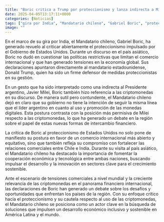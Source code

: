 ```yaml
---
title: "Boric critica a Trump por proteccionismo y lanza indirecta a Milei - “No vamos a andar ofreciendo criptomonedas”"
date: 2025-04-05T13:17:11+0000
categories: [Noticias]
tags: ["gira por India", "Mandatario chileno", "Gabriel Boric", "proteccionismo", "comercio internacional", "criptomonedas", "relaciones comerciales", "desarrollo económico."]
image: ""
---
```


En el marco de su gira por India, el Mandatario chileno, Gabriel Boric, ha generado revuelo al criticar abiertamente el proteccionismo impulsado por el Gobierno de Estados Unidos. Durante un discurso en el país asiático, Boric no dudó en cuestionar las políticas restrictivas que limitan el comercio internacional y que han generado tensiones en la economía global. Sus declaraciones apuntaron directamente al mandatario estadounidense, Donald Trump, quien ha sido un firme defensor de medidas proteccionistas en su gestión.

En un gesto que ha sido interpretado como una indirecta al Presidente argentino, Javier Milei, Boric también hizo referencia a las criptomonedas en su discurso. De manera sutil pero contundente, el Mandatario chileno dejó en claro que su gobierno no tiene la intención de seguir la misma línea que el líder argentino en cuanto al uso y promoción de las monedas digitales. Esta postura contrasta con la posición más permisiva de Milei respecto a las criptomonedas, lo que ha generado un debate en la región sobre el papel de estas nuevas formas de intercambio financiero.

La crítica de Boric al proteccionismo de Estados Unidos no solo pone de manifiesto su postura en favor de un comercio internacional más abierto y equitativo, sino que también refleja su compromiso con fortalecer las relaciones comerciales entre Chile e India. Durante su visita al país asiático, el Mandatario chileno ha destacado la importancia de fomentar la cooperación económica y tecnológica entre ambas naciones, buscando impulsar el desarrollo y la innovación en sectores clave para el crecimiento sostenible.

Ante el escenario de tensiones comerciales a nivel mundial y la creciente relevancia de las criptomonedas en el panorama financiero internacional, las declaraciones de Boric han generado un debate sobre los desafíos y oportunidades que enfrentan los países de la región. Con su enfoque crítico hacia el proteccionismo y su cautela respecto al uso de las criptomonedas, el Mandatario chileno se posiciona como un actor clave en la búsqueda de soluciones que impulsen un desarrollo económico inclusivo y sostenible en América Latina y el mundo.
    